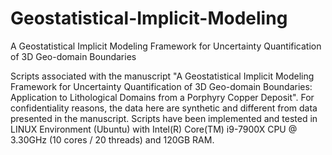 # Geostatistical-Implicit-Modeling
A Geostatistical Implicit Modeling Framework for Uncertainty Quantification of 3D Geo-domain Boundaries

Scripts associated with the manuscript "A Geostatistical Implicit Modeling Framework for Uncertainty Quantification of 3D Geo-domain Boundaries: Application to Lithological Domains from a Porphyry Copper Deposit". For confidentiality reasons, the data here are synthetic and different from data presented in the manuscript. 
Scripts have been implemented and tested in LINUX Environment (Ubuntu) with Intel(R) Core(TM) i9-7900X CPU @ 3.30GHz (10 cores / 20 threads) and 120GB RAM.
